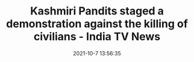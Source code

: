 ---
"title": "Kashmiri Pandits staged a demonstration against the killing of civilians - India TV News"
"date": "2021-10-7 13:56:35"
"feed_name": "GOOGLENEWSINDUSTRIAL"
"feed_website": "https://news.google.com/search?q=industrial%2Bincident&hl=en-US&gl=US&ceid=US:en"
"feed_rss": "https://news.google.com/rss/search?q=industrial%2Bincident&hl=en-US&gl=US&ceid=US:en"
"link": "https://www.indiatvnews.com/news/india/jammu-and-kashmir-srinagar-firing-terror-attack-latest-updates-739004"
"source": "{'href': 'https://www.indiatvnews.com', 'title': 'India TV News'}"
"file": "_posts/2021-1-1-c2004f8ebec2ed63c4279b6651d8741f468f71e1.md"
"accident": "0"
"drilling": "0"
"dead": "0"
"injured": "0"
"arrested": "0"
"place": "unknown place"
"where": "unknown site"
"causes": "unknown"
"place_uri": "unknown place"
---